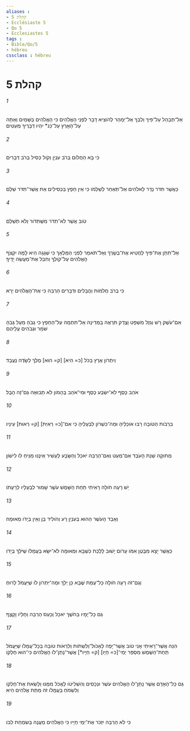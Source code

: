 ```yaml
---
aliases : 
- קהלת 5
- Ecclésiaste 5
- Qo 5
- Ecclesiastes 5
tags : 
- Bible/Qo/5
- hébreu
cssclass : hébreu
---
```


# קהלת 5

###### 1
אַל־תְּבַהֵל עַל־פִּיךָ וְלִבְּךָ אַל־יְמַהֵר לְהֹוצִיא דָבָר לִפְנֵי הָאֱלֹהִים כִּי הָאֱלֹהִים בַּשָּׁמַיִם וְאַתָּה עַל־הָאָרֶץ עַל־כֵּנ* יִהְיוּ דְבָרֶיךָ מְעַטִּים׃
###### 2
כִּי בָּא הַחֲלֹום בְּרֹב עִנְיָן וְקֹול כְּסִיל בְּרֹב דְּבָרִים׃
###### 3
כַּאֲשֶׁר תִּדֹּר נֶדֶר לֵאלֹהִים אַל־תְּאַחֵר לְשַׁלְּמֹו כִּי אֵין חֵפֶץ בַּכְּסִילִים אֵת אֲשֶׁר־תִּדֹּר שַׁלֵּם׃
###### 4
טֹוב אֲשֶׁר לֹא־תִדֹּר מִשֶּׁתִּדֹּור וְלֹא תְשַׁלֵּם׃
###### 5
אַל־תִּתֵּן אֶת־פִּיךָ לַחֲטִיא אֶת־בְּשָׂרֶךָ וְאַל־תֹּאמַר לִפְנֵי הַמַּלְאָךְ כִּי שְׁגָגָה הִיא לָמָּה יִקְצֹף הָאֱלֹהִים עַל־קֹולֶךָ וְחִבֵּל אֶת־מַעֲשֵׂה יָדֶיךָ׃
###### 6
כִּי בְרֹב חֲלֹמֹות וַהֲבָלִים וּדְבָרִים הַרְבֵּה כִּי אֶת־הָאֱלֹהִים יְרָא׃
###### 7
אִם־עֹשֶׁק רָשׁ וְגֵזֶל מִשְׁפָּט וָצֶדֶק תִּרְאֶה בַמְּדִינָה אַל־תִּתְמַהּ עַל־הַחֵפֶץ כִּי גָבֹהַּ מֵעַל גָּבֹהַּ שֹׁמֵר וּגְבֹהִים עֲלֵיהֶם׃
###### 8
וְיִתְרֹון אֶרֶץ בַּכֹּל [כ= הִיא] [ק= הוּא] מֶלֶךְ לְשָׂדֶה נֶעֱבָד׃
###### 9
אֹהֵב כֶּסֶף לֹא־יִשְׂבַּע כֶּסֶף וּמִי־אֹהֵב בֶּהָמֹון לֹא תְבוּאָה גַּם־זֶה הָבֶל׃
###### 10
בִּרְבֹות הַטֹּובָה רַבּוּ אֹוכְלֶיהָ וּמַה־כִּשְׁרֹון לִבְעָלֶיהָ כִּי אִם־[כ= רְאִיַּת] [ק= רְאוּת] עֵינָיו׃
###### 11
מְתוּקָה שְׁנַת הָעֹבֵד אִם־מְעַט וְאִם־הַרְבֵּה יֹאכֵל וְהַשָּׂבָע לֶעָשִׁיר אֵינֶנּוּ מַנִּיחַ לֹו לִישֹׁון׃
###### 12
יֵשׁ רָעָה חֹולָה רָאִיתִי תַּחַת הַשָּׁמֶשׁ עֹשֶׁר שָׁמוּר לִבְעָלָיו לְרָעָתֹו׃
###### 13
וְאָבַד הָעֹשֶׁר הַהוּא בְּעִנְיַן רָע וְהֹולִיד בֵּן וְאֵין בְּיָדֹו מְאוּמָה׃
###### 14
כַּאֲשֶׁר יָצָא מִבֶּטֶן אִמֹּו עָרֹום יָשׁוּב לָלֶכֶת כְּשֶׁבָּא וּמְאוּמָה לֹא־יִשָּׂא בַעֲמָלֹו שֶׁיֹּלֵךְ בְּיָדֹו׃
###### 15
וְגַם־זֹה רָעָה חֹולָה כָּל־עֻמַּת שֶׁבָּא כֵּן יֵלֵךְ וּמַה־יִּתְרֹון לֹו שֶׁיַּעֲמֹל לָרוּחַ׃
###### 16
גַּם כָּל־יָמָיו בַּחֹשֶׁךְ יֹאכֵל וְכָעַס הַרְבֵּה וְחָלְיֹו וָקָצֶף׃
###### 17
הִנֵּה אֲשֶׁר־רָאִיתִי אָנִי טֹוב אֲשֶׁר־יָפֶה לֶאֶכֹול־וְלִשְׁתֹּות וְלִרְאֹות טֹובָה בְּכָל־עֲמָלֹו שֶׁיַּעֲמֹל תַּחַת־הַשֶּׁמֶשׁ מִסְפַּר יְמֵי־[כ= חַיָּו] [ק= חַיָּיו*] אֲשֶׁר־נָתַן־לֹו הָאֱלֹהִים כִּי־הוּא חֶלְקֹו׃
###### 18
גַּם כָּל־הָאָדָם אֲשֶׁר נָתַן־לֹו הָאֱלֹהִים עֹשֶׁר וּנְכָסִים וְהִשְׁלִיטֹו לֶאֱכֹל מִמֶּנּוּ וְלָשֵׂאת אֶת־חֶלְקֹו וְלִשְׂמֹחַ בַּעֲמָלֹו זֹה מַתַּת אֱלֹהִים הִיא׃
###### 19
כִּי לֹא הַרְבֵּה יִזְכֹּר אֶת־יְמֵי חַיָּיו כִּי הָאֱלֹהִים מַעֲנֶה בְּשִׂמְחַת לִבֹּו׃
